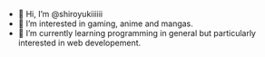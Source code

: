 - 👋 Hi, I’m @shiroyukiiiiii
- 👀 I’m interested in gaming, anime and mangas.
- 🌱 I’m currently learning programming in general but particularly interested in web developement.


<!---
shiroyukiiiiii/shiroyukiiiiii is a ✨ special ✨ repository because its `README.md` (this file) appears on your GitHub profile.
You can click the Preview link to take a look at your changes.
--->
